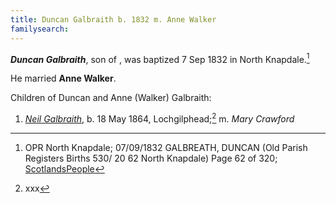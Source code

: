 ```yaml
---
title: Duncan Galbraith b. 1832 m. Anne Walker
familysearch:
---
```

***Duncan Galbraith***, son of , was baptized 7 Sep 1832 in North Knapdale.[^birth]

He married **Anne Walker**.

Children of Duncan and Anne (Walker) Galbraith:

1. *[Neil Galbraith](galbraith-neil-1864-crawford.md)*, b. 18 May 1864, Lochgilphead;[^neil-birth] m. *Mary Crawford*

[^birth]: OPR North Knapdale; 07/09/1832 GALBREATH, DUNCAN (Old Parish Registers Births 530/ 20 62 North Knapdale) Page 62 of 320; [ScotlandsPeople](https://www.scotlandspeople.gov.uk/view-image/nrs_opr_records/2357402?image=62)

[^neil-birth]: xxx
